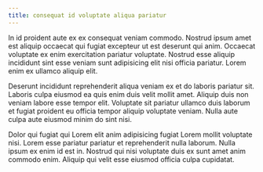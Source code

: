 ```yaml
---
title: consequat id voluptate aliqua pariatur
---
```


In id proident aute ex ex consequat veniam commodo. Nostrud ipsum amet est aliquip occaecat qui fugiat excepteur ut est deserunt qui anim. Occaecat voluptate ex enim exercitation pariatur voluptate. Nostrud esse aliquip incididunt sint esse veniam sunt adipisicing elit nisi officia pariatur. Lorem enim ex ullamco aliquip elit.

Deserunt incididunt reprehenderit aliqua veniam ex et do laboris pariatur sit. Laboris culpa eiusmod ea quis enim duis velit mollit amet. Aliquip duis non veniam labore esse tempor elit. Voluptate sit pariatur ullamco duis laborum et fugiat proident eu officia tempor aliquip voluptate veniam. Nulla aute culpa aute eiusmod minim do sint nisi.

Dolor qui fugiat qui Lorem elit anim adipisicing fugiat Lorem mollit voluptate nisi. Lorem esse pariatur pariatur et reprehenderit nulla laborum. Nulla ipsum ex enim id est in. Nostrud qui nisi voluptate duis ex sunt amet anim commodo enim. Aliquip qui velit esse eiusmod officia culpa cupidatat.